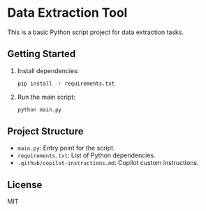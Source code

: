 # Data Extraction Tool

This is a basic Python script project for data extraction tasks.

## Getting Started

1. Install dependencies:
   ```sh
   pip install -r requirements.txt
   ```
2. Run the main script:
   ```sh
   python main.py
   ```

## Project Structure
- `main.py`: Entry point for the script.
- `requirements.txt`: List of Python dependencies.
- `.github/copilot-instructions.md`: Copilot custom instructions.

## License
MIT
